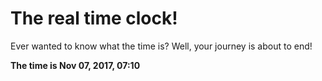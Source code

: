 # The real time clock!

Ever wanted to know what the time is? Well, your journey is about to end!

**The time is Nov 07, 2017, 07:10**